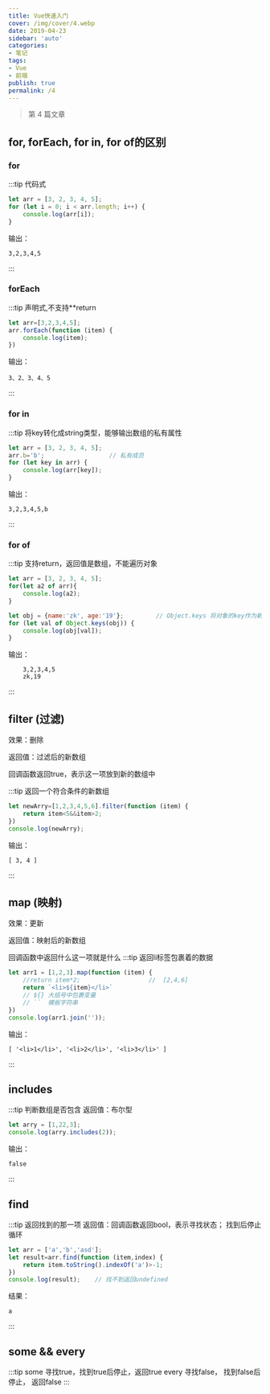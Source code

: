 ```yaml
---
title: Vue快速入门
cover: /img/cover/4.webp
date: 2019-04-23
sidebar: 'auto'
categories:
- 笔记
tags:
- Vue
- 前端
publish: true
permalink: /4
---
```


> 第 4 篇文章
<!-- more -->

## for, forEach, for in, for of的区别

### for
:::tip  代码式
```javascript
let arr = [3, 2, 3, 4, 5];
for (let i = 0; i < arr.length; i++) {
    console.log(arr[i]);
}
```
输出：
    
    3,2,3,4,5
    
:::
### forEach
:::tip 声明式,不支持**return
```javascript
let arr=[3,2,3,4,5];
arr.forEach(function (item) {                
    console.log(item);   
})
```
输出：

    3、2、3、4、5
    
:::
### for in
:::tip   将key转化成string类型，能够输出数组的私有属性
```javascript
let arr = [3, 2, 3, 4, 5];
arr.b='b';                  // 私有成员
for (let key in arr) {
    console.log(arr[key]);
}
```
输出：

    3,2,3,4,5,b
:::

### for of
:::tip  支持return，返回值是数组，不能遍历对象
```javascript
let arr = [3, 2, 3, 4, 5];
for(let a2 of arr){
    console.log(a2);
}

let obj = {name:'zk', age:'19'};         // Object.keys 将对象的key作为新的数组
for (let val of Object.keys(obj)) {
    console.log(obj[val]);
}
```
输出：
        
        3,2,3,4,5    
        zk,19
:::

## filter   (过滤)
效果：删除

返回值：过滤后的新数组

回调函数返回true，表示这一项放到新的数组中

:::tip 返回一个符合条件的新数组
```javascript
let newArry=[1,2,3,4,5,6].filter(function (item) {
    return item<5&&item>2;
})
console.log(newArry);
```
输出：

    [ 3, 4 ]
:::

## map (映射)
效果：更新

返回值：映射后的新数组

回调函数中返回什么这一项就是什么
:::tip 返回li标签包裹着的数据
```javascript
let arr1 = [1,2,3].map(function (item) {
    //return item*2;                   //  [2,4,6]
    return `<li>${item}</li>`
    // ${} 大括号中包裹变量
    // ``  模板字符串
})
console.log(arr1.join(''));
```
输出：
    
    [ '<li>1</li>', '<li>2</li>', '<li>3</li>' ]
:::

## includes
:::tip 判断数组是否包含
返回值：布尔型
```javascript
let arry = [1,22,3];
console.log(arry.includes(2));
```
输出：

    false
:::

## find
:::tip 返回找到的那一项
返回值：回调函数返回bool，表示寻找状态； 找到后停止循环
```javascript
let arr = ['a','b','asd'];
let result=arr.find(function (item,index) {
    return item.toString().indexOf('a')>-1;
})
console.log(result);    // 找不到返回undefined
```
结果：
    
    a
:::

## some && every
:::tip 
some 寻找true，找到true后停止，返回true
every 寻找false， 找到false后停止， 返回false
:::


